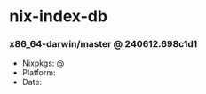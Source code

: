 # nix-index-db
### x86_64-darwin/master @ 240612.698c1d1
- Nixpkgs: @[](https://github.com/NixOS/nixpkgs/commit/698c1d1aeb6a1dc2d86f2fc1e9c418379e90a2e8)
- Platform: 
- Date: 
